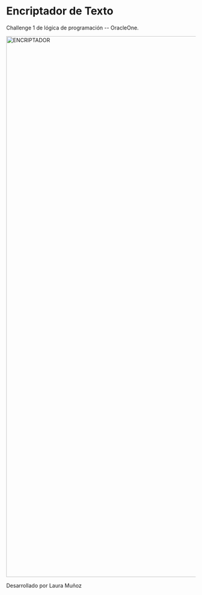 # Encriptador de Texto

Challenge 1 de lógica de programación -- OracleOne.

<img width="1440" alt="ENCRIPTADOR" src="https://github.com/user-attachments/assets/17dc055a-167c-425c-ba4f-86ab241bc298">

Desarrollado por Laura Muñoz
